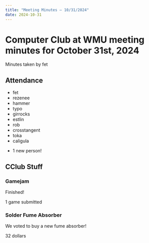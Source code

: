 ```yaml
---
title: "Meeting Minutes – 10/31/2024"
date: 2024-10-31
---
```

# Computer Club at WMU meeting minutes for October 31st, 2024
Minutes taken by fet



## Attendance
* fet
* rezenee
* hammer
* typo
* girrocks
* estlin
* rob
* crosstangent
* toka
* caligula
+ 1 new person!


## CClub Stuff 

### Gamejam
Finished!

1 game submitted

### Solder Fume Absorber
We voted to buy a new fume absorber!

32 dollars
